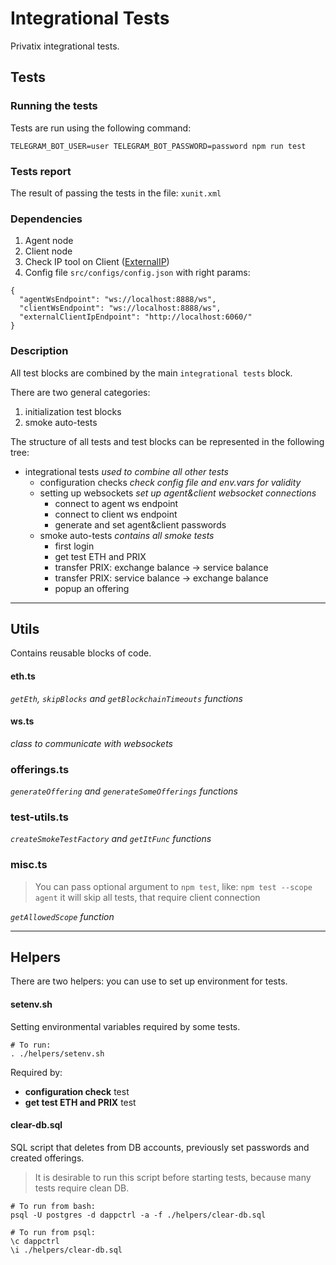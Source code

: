 # Integrational Tests
Privatix integrational tests.

## Tests

### Running the tests
Tests are run using the following command:
```
TELEGRAM_BOT_USER=user TELEGRAM_BOT_PASSWORD=password npm run test
```

### Tests report
The result of passing the tests in the file: `xunit.xml`

### Dependencies
1) Agent node
2) Client node
3) Check IP tool on Client ([ExternalIP](https://github.com/Privatix/dapp-exchange/tree/master/tools/externalip))
4) Config file `src/configs/config.json` with right params:
```
{
  "agentWsEndpoint": "ws://localhost:8888/ws",
  "clientWsEndpoint": "ws://localhost:8888/ws",
  "externalClientIpEndpoint": "http://localhost:6060/"
}
```

### Description
All test blocks are combined by the main `integrational tests` block.

There are two general categories:
1) initialization test blocks
2) smoke auto-tests

The structure of all tests and test blocks can be represented in the following tree:
* integrational tests
_used to combine all other tests_ 
  * configuration checks
  _check config file and env.vars for validity_
  * setting up websockets
  _set up agent&client websocket connections_
    * connect to agent ws endpoint
    * connect to client ws endpoint
    * generate and set agent&client passwords
  * smoke auto-tests
  _contains all smoke tests_
    * first login
    * get test ETH and PRIX
    * transfer PRIX: exchange balance → service balance
    * transfer PRIX: service balance → exchange balance
    * popup an offering

***

## Utils
Contains reusable blocks of code.

#### eth.ts
_`getEth`, `skipBlocks` and `getBlockchainTimeouts` functions_
#### ws.ts
_class to communicate with websockets_
### offerings.ts
_`generateOffering` and `generateSomeOfferings` functions_
### test-utils.ts
_`createSmokeTestFactory` and `getItFunc` functions_
### misc.ts
> You can pass optional argument to `npm test`, like:
> `npm test --scope agent`
> it will skip all tests, that require client connection

_`getAllowedScope` function_

***


## Helpers
There are two helpers: you can use to set up environment for tests.

#### setenv.sh 
Setting environmental variables required by some tests.

```
# To run:
. ./helpers/setenv.sh
```

Required by:
- **configuration check** test
- **get test ETH and PRIX** test

#### clear-db.sql 
SQL script that deletes from DB accounts, previously set passwords and created offerings.

> It is desirable to run this script before starting tests, because many tests require clean DB.

```
# To run from bash:
psql -U postgres -d dappctrl -a -f ./helpers/clear-db.sql
```
```
# To run from psql:
\c dappctrl
\i ./helpers/clear-db.sql
```
